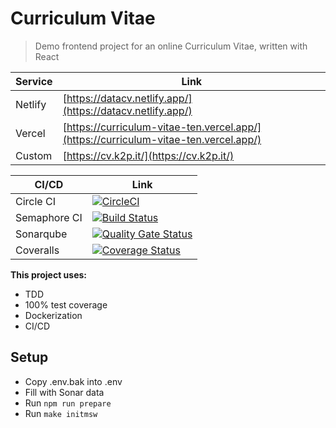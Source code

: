 Curriculum Vitae
================

> Demo frontend project for an online Curriculum Vitae, written with React

| Service | Link |
| ------- | ---- |
| Netlify | [https://datacv.netlify.app/](https://datacv.netlify.app/) |
| Vercel | [https://curriculum-vitae-ten.vercel.app/](https://curriculum-vitae-ten.vercel.app/) |
| Custom | [https://cv.k2p.it/](https://cv.k2p.it/) |


| CI/CD | Link |
| ----- | ---- |
| Circle CI | [![CircleCI](https://circleci.com/gh/sineverba/curriculum-vitae.svg?style=svg)](https://circleci.com/gh/sineverba/curriculum-vitae) |
| Semaphore CI | [![Build Status](https://sineverba.semaphoreci.com/badges/curriculum-vitae/branches/master.svg?style=shields&key=38b55a14-62ab-47d4-9c28-912f35bcd308)](https://sineverba.semaphoreci.com/projects/curriculum-vitae) |
| Sonarqube | [![Quality Gate Status](https://sonarcloud.io/api/project_badges/measure?project=curriculum-vitae&metric=alert_status)](https://sonarcloud.io/dashboard?id=curriculum-vitae) |
| Coveralls | [![Coverage Status](https://coveralls.io/repos/github/sineverba/curriculum-vitae/badge.svg?branch=master)](https://coveralls.io/github/sineverba/curriculum-vitae?branch=master) |

__This project uses:__

+ TDD
+ 100% test coverage
+ Dockerization
+ CI/CD

## Setup
+ Copy .env.bak into .env
+ Fill with Sonar data
+ Run `npm run prepare`
+ Run `make initmsw`